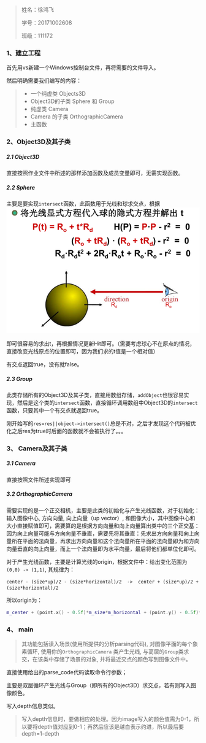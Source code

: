 > 姓名：徐鸿飞
>
> 学号：20171002608
>
> 班级：111172

### 1、建立工程

首先用vs新建一个Windows控制台文件，再将需要的文件导入。

然后明确需要我们编写的内容：

> - 一个纯虚类 Objects3D
> - Object3D的子类 Sphere 和 Group
> - 纯虚类 Camera
> - Camera 的子类 OrthographicCamera
> - 主函数

### 2、Object3D及其子类

##### 2.1 Object3D

直接按照作业文件中所述的那样添加函数及成员变量即可，无需实现函数。

##### 2.2 Sphere

主要是要实现`intersect`函数，此函数用于光线和球求交点，根据![image-20191207135949285](img/image-20191207135949285.png)

即可很容易的求出t，再根据情况更新Hit即可。（需要考虑球心不在原点的情况，直接改变光线原点的位置即可，因为我们求的t值是一个相对值）

有交点返回true，没有就false。

##### 2.3 Group

此类存储所有的Object3D及其子类，直接用数组存储，`addObject`也很容易实现，然后是这个类的`intersect`函数，直接循环调用数组中Object3D的`intersect`函数，只要其中一个有交点就返回true。

刚开始写的`res=res||object->intersect()`总是不对，之后才发现这个代码被优化之后res为true时后面的函数就不会被执行了。。。

### 3、 Camera及其子类

##### 3.1 Camera

直接按照文件所述实现即可

##### 3.2 OrthographicCamera

需要实现的是一个正交相机，主要是此类的初始化与产生光线函数，对于初始化：输入图像中心, 方向向量, 向上向量（up vector）, 和图像大小，其中图像中心和大小直接赋值即可，需要算的是根据方向向量和向上向量算出类中的三个正交基：因为向上向量可能与方向向量不垂直，需要先将其垂直：先求出方向向量和向上向量所在平面的法向量，再求出方向向量和这个法向量所在平面的法向量即为和方向向量垂直的向上向量，而上一个法向量即为水平向量，最后将他们都单位化即可。

对于产生光线函数，主要是计算光线的origin，根据文件中：给出变化范围为`(0,0) -> (1,1)`, 其规律为：

```
center - (size*up)/2 - (size*horizontal)/2  ->  center + (size*up)/2 + (size*horizontal)/2
```

所以origin为：

```c++
m_center + (point.x() - 0.5f)*m_size*m_horizontal + (point.y() - 0.5f)*m_size*m_up
```

### 4、 main

> 其功能包括读入场景(使用所提供的分析parsing代码), 对图像平面的每个象素循环, 使用你的`OrthographicCamera` 类产生光线, 与高层的`Group`类求交，在该类中存储了场景的对象, 并将最近交点的颜色写到图像文件中。

直接使用给出的parse_code代码读取命令行参数；

主要是双层循环产生光线与Group（即所有的Object3D）求交点，若有则写入图像颜色。

写入depth信息类似。

> 写入depth信息时，要做相应的处理。因为image写入的颜色值需为0-1，所以要将depth值对应到0-1；再然后应该是越白表示约进，所以最后要depth=1-depth